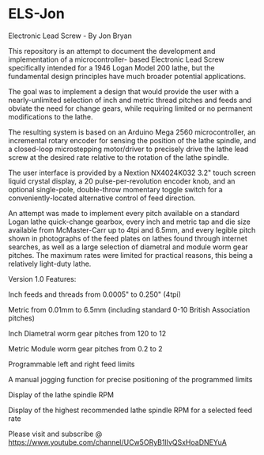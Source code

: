 # ELS-Jon
Electronic Lead Screw - By  Jon Bryan

This repository is an attempt to document the development and implementation of a microcontroller-
based Electronic Lead Screw specifically intended for a 1946 Logan Model 200 lathe, but the
fundamental design principles have much broader potential applications.

The goal was to implement a design that would provide the user with a nearly-unlimited selection
of inch and metric thread pitches and feeds and obviate the need for change gears, while requiring
limited or no permanent modifications to the lathe.

The resulting system is based on an Arduino Mega 2560 microcontroller, an incremental rotary encoder
for sensing the position of the lathe spindle, and a closed-loop microstepping motor/driver to precisely 
drive the lathe lead screw at the desired rate relative to the rotation of the lathe spindle.

The user interface is provided by a Nextion NX4024K032 3.2" touch screen liquid crystal display, 
a 20 pulse-per-revolution encoder knob, and an optional single-pole, double-throw momentary toggle
switch for a conveniently-located alternative control of feed direction.

An attempt was made to implement every pitch available on a standard Logan lathe quick-change gearbox,
every inch and metric tap and die size available from McMaster-Carr up to 4tpi and 6.5mm, and
every legible pitch shown in photographs of the feed plates on lathes found through internet searches,
as well as a large selection of diametral and module worm gear pitches.  The maximum rates were limited 
for practical reasons, this being a relatively light-duty lathe.

Version 1.0 Features:

Inch feeds and threads from 0.0005" to 0.250" (4tpi)

Metric from 0.01mm to 6.5mm (including standard 0-10 British Association pitches)

Inch Diametral worm gear pitches from 120 to 12

Metric Module worm gear pitches from 0.2 to 2

Programmable left and right feed limits

A manual jogging function for precise positioning of the programmed limits

Display of the lathe spindle RPM

Display of the highest recommended lathe spindle RPM for a selected feed rate

Please visit and subscribe @ https://www.youtube.com/channel/UCw5ORyB1lIvQSxHoaDNEYuA
